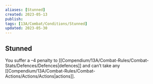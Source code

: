 ```yaml
---
aliases: [Stunned]
created: 2023-05-13
publish: 
tags: [13A/Combat/Conditions/Stunned]
updated: 2023-05-30
---
```


## Stunned

You suffer a –4 penalty to [[Compendium/13A/Combat-Rules/Combat-Stats/Defences/Defences|defences]] and can’t take any [[Compendium/13A/Combat-Rules/Combat-Actions/Actions/Actions|actions]].
